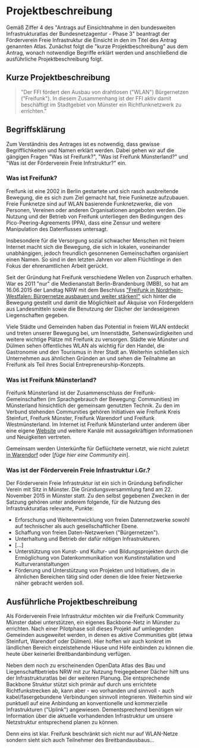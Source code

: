 # Projektbeschreibung
Gemäß Ziffer 4 des "Antrags auf Einsichtnahme in den bundesweiten Infrastrukturatlas der Bundesnetzagentur - Phase 3" beantragt der Förderverein Freie Infrastruktur die Einsicht in den im Titel des Antrag genannten Atlas. Zunächst folgt die "kurze Projektbeschreibung" aus dem Antrag, wonach notwendige Begriffe erklärt werden und anschließend die ausführliche Projektbeschreibung folgt.

## Kurze Projektbeschreibung
> "Der FFI fördert den Ausbau von drahtlosen ("WLAN") Bürgernetzen ("Freifunk"). In diesem Zusammenhang ist der FFI aktiv damit beschäftigt im Stadtgebiet von Münster ein Richtfunknetzwerk zu errichten."

## Begriffsklärung
Zum Verständnis des Antrages ist es notwendig, dass gewisse Begrifflichkeiten und Namen erklärt werden. Dabei gehen wir auf die gängigen Fragen "Was ist Freifunk?", "Was ist Freifunk Münsterland?" und "Was ist der Förderverein Freie Infrstruktur?" ein.

### Was ist Freifunk?
Freifunk ist eine 2002 in Berlin gestartete und sich rasch ausbreitende Bewegung, die es sich zum Ziel gemacht hat, freie Funknetze aufzubauen. Freie Funknetze sind auf WLAN basierende Funknetzwerke, die von Personen, Vereinen oder anderen Organisationen angeboten werden. Die Nutzung und der Betrieb von Freifunk unterliegen den Bedingungen des Pico-Peering-Agreements (PPA), dass eine Zensur und weitere Manipulation des Datenflusses untersagt.

Insbesondere für die Versorgung sozial schwacher Menschen mit freiem Internet macht sich die Bewegung, die sich in lokalen, voneinander unabhängigen, jedoch freundlich gesonnenen Gemeinschaften organisiert einen Namen. So sind in den letzten Jahren vor allem Flüchtlinge in den Fokus der ehrenamtlichen Arbeit gerückt.

Seit der Gründung hat Freifunk verschiedene Wellen von Zuspruch erhalten. War es 2011 "nur" die Medienanstalt Berlin-Brandenburg (MBB), so hat am 16.06.2015 der Landtag NRW mit dem Beschluss ["Freifunk in Nordrhein-Westfalen: Bürgernetze ausbauen und weiter stärken!"](http://www.landtag.nrw.de/portal/WWW/dokumentenarchiv/Dokument/MMD16-8970.pdf "Drucksache 16/8970") sich hinter die Bewegung gestellt und damit die Möglichkeit auf Akquise von Fördergeldern aus Landesmitteln sowie die Benutzung der Dächer der landeseigenen Liegenschaften gegeben.

Viele Städte und Gemeinden haben das Potential in freiem WLAN entdeckt und treten unserer Bewegung bei, um Innenstädte, Sehenswürdigkeiten und weitere wichtige Plätze mit Freifunk zu versorgen. Städte wie Münster und Dülmen sehen öffentliches WLAN als wichtig für den Handel, die Gastronomie und den Tourismus in ihrer Stadt an. Weiterhin schließen sich Unternehmen aus ähnlichen Gründen an und sehen die Teilnahme an Freifunk als Teil ihres Social Entrepreneurship-Konzepts.

### Was ist Freifunk Münsterland?
Freifunk Münsterland ist der Zusammenschluss der Freifunk-Gemeinschaften (im Sprachgebrauch der Bewegung: Communities) im Münsterland hinsichtlich der gemeinsam genutzten Technik. Zu den im Verbund stehenden Communities gehören Initiativen wie Freifunk Kreis Steinfurt, Freifunk Münster, Freifunk Warendorf und Freifunk Westmünsterland. Im Internet ist Freifunk Münsterland unter anderem über eine eigene [Website](https://freifunk-muensterland.de/) und weitere Kanäle mit aussagekräftigen Informationen und Neuigkeiten vertreten.

Gemeinsam werden Unterkünfte für Geflüchtete vernetzt, wie nicht zuletzt [in Warendorf](https://freifunk-muensterland.de/freifunk-fuer-fluechtlinge-in-drei-tagen/) oder [*füge hier eine Community ein*].

### Was ist der Förderverein Freie Infrastruktur i.Gr.?
Der Förderverein Freie Infrastruktur ist ein sich in Gründung befindlicher Verein mit Sitz in Münster. Die Gründungsversammlung fand am 22. November 2015 in Münster statt. Zu den selbst gegebenen Zwecken in der Satzung gehören unter anderem folgende, für die Nutzung des Infrastrukturatlas relevante, Punkte:

* Erforschung und Weiterentwicklung von freien Datennetzwerke sowohl auf technischer als auch gesellschaftlicher Ebene. 
* Schaffung von freien Daten-Netzwerken ("Bürgernetzen").
* Unterhaltung und Betrieb der dafür nötigen Infrastrukturen.
* […]
* Unterstützung von Kunst- und Kultur- und Bildungsprojekten durch die Ermöglichung von Datenkommunikation von Kunstinstallation und Kulturveranstaltungen
* Förderung und Unterstützung von Projekten und Initiativen, die in ähnlichen Bereichen tätig sind oder denen die Idee freier Netzwerke näher gebracht werden soll.

## Ausführliche Projektbeschreibung

Als Förderverein Freie Infrastruktur möchten wir die Freifunk Community Münster dabei unterstützen, ein eigenes Backbone-Netz in Münster zu errichten. Nach einer Pilotphase soll dieses Projekt auf umliegenden Gemeinden ausgeweitet werden, in denen es aktive Communities gibt (etwa Steinfurt, Warendorf oder Dülmen). Hier hoffen wir auch konkret im ländlichen Bereich einzelstehende Häuse und Höfe einbinden zu können die heute über keinerlei Breitbandanbindung verfügen.

Neben dem noch zu erscheinenden OpenData Atlas des Bau und Liegenschaftbetriebs NRW mit zur Nutzung freigegebener Dächer hilft uns der Infrastrukturatlas bei der weiteren Planung. 
Die entsprechende Backbone Struktur stützt sich primär auf durch uns errichtete Richtfunkstrecken ab, kann aber - wo vorhanden  und sinnvoll - auch kabel/fasergebundene Verbindungen sinnvoll integrieren. Weiterhin sind wir punktuell auf eine Anbindung an konventionelle und kommerzielle Infrastrukturen ("Uplink") angewiesen. Dementsprechend benötigen wir Information über die aktuelle vorhandenden Infrastruktur um unsere Netzstruktur entsprechend planen zu können.

Denn eins ist klar. Freifunk beschränkt sich nicht nur auf WLAN-Netze sondern sieht sich auch Teilnehmer des Breitbandausbaus...
